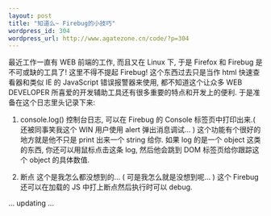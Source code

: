 ```yaml
--- 
layout: post
title: "知道么~ Firebug的小技巧"
wordpress_id: 304
wordpress_url: http://www.agatezone.cn/code/?p=304
---
```

最近工作一直有 WEB 前端的工作, 而且又在 Linux 下, 于是 Firefox 和 Firebug 是不可或缺的工具了! 这里不得不提起 Firebug! 这个东西过去只是当作 html 快速查看器和类似 IE 的 JavaScript 错误报警器来使用, 都不知道这个让众多 WEB DEVELOPER 所喜爱的开发辅助工具还有很多重要的特点和开发上的便利. 于是准备在这个日志里头记录下来:

1. console.log()
控制台日志, 可以在 Firebug 的 Console 标签页中打印出来.( 还被同事笑我这个 WIN 用户使用 alert 弹出消息调试... ) 这个功能有个很好的地方就是他不只是 print 出来一个 string 给你. 如果 log 的是一个 object 这类的东西, 你还可以用鼠标点击这条 log, 然后他会跳到 DOM 标签页给你跟踪这个 object 的具体数值.

2. 断点
这个是我怎么都没想到的... ( 可是我怎么就是没想到呢... ) 这个 Firebug 还可以在加载的 JS 中打上断点然后执行时可以 debug.

... updating ...
